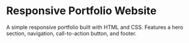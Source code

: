# Responsive Portfolio Website  

A simple responsive portfolio built with HTML and CSS. Features a hero section, navigation, call-to-action button, and footer.  
